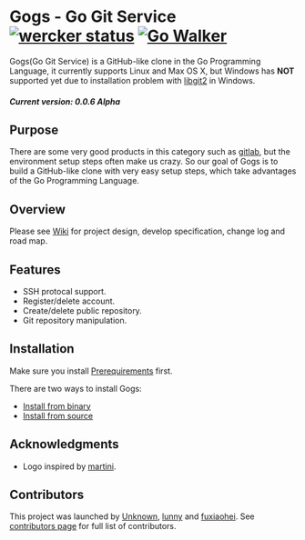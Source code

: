 Gogs - Go Git Service [![wercker status](https://app.wercker.com/status/ad0bdb0bc450ac6f09bc56b9640a50aa/s/ "wercker status")](https://app.wercker.com/project/bykey/ad0bdb0bc450ac6f09bc56b9640a50aa) [![Go Walker](http://gowalker.org/api/v1/badge)](https://gowalker.org/github.com/gogits/gogs)
=====================

Gogs(Go Git Service) is a GitHub-like clone in the Go Programming Language, it currently supports Linux and Max OS X, but Windows has **NOT** supported yet due to installation problem with [libgit2](http://libgit2.github.com/) in Windows.

##### Current version: 0.0.6 Alpha

## Purpose

There are some very good products in this category such as [gitlab](http://gitlab.com), but the environment setup steps often make us crazy. So our goal of Gogs is to build a GitHub-like clone with very easy setup steps, which take advantages of the Go Programming Language.

## Overview

Please see [Wiki](https://github.com/gogits/gogs/wiki) for project design, develop specification, change log and road map.

## Features

- SSH protocal support.
- Register/delete account.
- Create/delete public repository.
- Git repository manipulation.

## Installation

Make sure you install [Prerequirements](https://github.com/gogits/gogs/wiki/Prerequirements) first.

There are two ways to install Gogs:

- [Install from binary](https://github.com/gogits/gogs/wiki/Install-from-binary)
- [Install from source](https://github.com/gogits/gogs/wiki/Install-from-source)

## Acknowledgments

- Logo inspired by [martini](https://github.com/martini-contrib).

## Contributors

This project was launched by [Unknown](https://github.com/Unknwon), [lunny](https://github.com/lunny) and [fuxiaohei](https://github.com/fuxiaohei). See [contributors page](https://github.com/gogits/gogs/graphs/contributors) for full list of contributors.